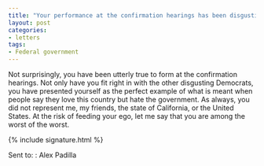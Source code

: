 ```yaml
---
title: "Your performance at the confirmation hearings has been disgusting"
layout: post
categories:
- letters
tags: 
- Federal government
---
```


Not surprisingly, you have been utterly true to form at the confirmation hearings. Not only have you fit right in with the other disgusting Democrats, you have presented yourself as the perfect example of what is meant when people say they love this country but hate the government. As always, you did not represent me, my friends, the state of California, or the United States. At the risk of feeding your ego, let me say that you are among the worst of the worst.

{% include signature.html %}

Sent to:
: Alex Padilla
